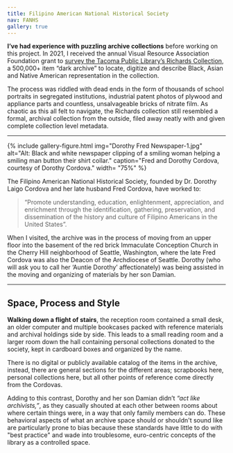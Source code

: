 ```yaml
---
title: Filipino American National Historical Society
nav: FANHS
gallery: true
---
```



**I’ve had experience with puzzling archive collections** before working on this project. In 2021, I received the annual Visual Resource Association Foundation grant to [survey the Tacoma Public Library’s Richards Collection](https://aweymo.github.io/VRAF_RC.2/), a 500,000+ item “dark archive” to locate, digitize and describe Black, Asian and Native American representation in the collection. 

The process was riddled with dead ends in the form of thousands of school portraits in segregated institutions, industrial patent photos of plywood and appliance parts and countless, unsalvageable bricks of nitrate film. As chaotic as this all felt to navigate, the Richards collection still resembled a formal, archival collection from the outside, filed away neatly with and given complete collection level metadata. 

-------------

{% include gallery-figure.html img="Dorothy Fred Newspaper-1.jpg" alt="Alt: Black and white newspaper clipping of a smiling woman helping a smiling man button their shirt collar." caption="Fred and Dorothy Cordova, courtesy of Dorothy Cordova." width= "75%" %}

The Filipino American National Historical Society, founded by Dr. Dorothy Laigo Cordova and her late husband Fred Cordova, have worked to:

<blockquote class="quote">
“Promote understanding, education, enlightenment, appreciation, and enrichment through the identification, gathering, preservation, and dissemination of the history and culture of Filipino Americans in the United States”. 
</blockquote>

When I visited, the archive was in the process of moving from an upper floor into the basement of the red brick Immaculate Conception Church in the Cherry Hill neighborhood of Seattle, Washington, where the late Fred Cordova was also the Deacon of the Archdiocese of Seattle. Dorothy (who will ask you to call her ‘Auntie Dorothy’ affectionately) was being assisted in the moving and organizing of materials by her son Damian. 

-------------

## Space, Process and Style

**Walking down a flight of stairs**, the reception room contained a small desk, an older computer and multiple bookcases packed with reference materials and archival holdings side by side. This leads to a small reading room and a larger room down the hall containing personal collections donated to the society, kept in cardboard boxes and organized by the name. 

There is no digital or publicly available catalog of the items in the archive, instead, there are general sections for the different areas; scrapbooks here, personal collections here, but all other points of reference come directly from the Cordovas. 

Adding to this contrast, Dorothy and her son Damian didn’t _“act like archivists,”_, as they casually shouted at each other between rooms about where certain things were, in a way that only family members can do. These behavioral aspects of what an archive space should or shouldn't sound like are particularly prone to bias because these standards have little to do with "best practice" and wade into troublesome, euro-centric concepts of the library as a controlled space.


